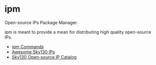 # ipm
Open-source IPs Package Manager.

ipm is meant to provide a mean for distributing high quality open-source IPs. 

- [ipm Commands](/docs/commands.md)
- [Awesome Sky130 IPs](https://github.com/shalan/Awesome-Sky130-IPs)
- [Sky130 Open-source IP Catalog](https://github.com/efabless/skywater-pdk-central/blob/main/design-ip.md)
